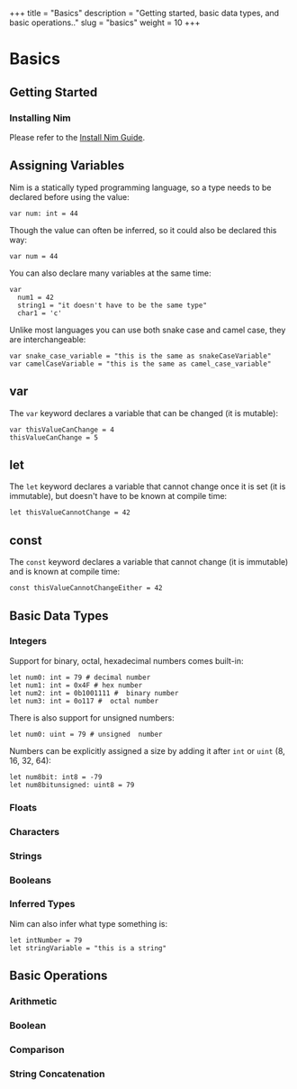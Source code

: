 +++
title = "Basics"
description = "Getting started, basic data types, and basic operations.."
slug = "basics"
weight = 10
+++

# Basics

## Getting Started

### Installing Nim

Please refer to the [Install Nim Guide](https://nim-lang.org/install.html).

## Assigning Variables

Nim is a statically typed programming language, so a type needs to be declared before using the value:

```
var num: int = 44
```

Though the value can often be inferred, so it could also be declared this way:

```
var num = 44
```

You can also declare many variables at the same time:

```
var
  num1 = 42
  string1 = "it doesn't have to be the same type"
  char1 = 'c'
```

Unlike most languages you can use both  snake case and camel case, they are interchangeable:

```
var snake_case_variable = "this is the same as snakeCaseVariable"
var camelCaseVariable = "this is the same as camel_case_variable"
```

## var

The `var` keyword declares a variable that can be changed (it is mutable):
```
var thisValueCanChange = 4
thisValueCanChange = 5
```

## let

The `let` keyword declares a variable that cannot change once it is set (it is immutable), but doesn't have to be known at compile time:

```
let thisValueCannotChange = 42
```

## const

The `const` keyword declares a variable that cannot change (it is immutable) and is known at compile time:

```
const thisValueCannotChangeEither = 42
```

## Basic Data Types

### Integers

Support for binary, octal, hexadecimal numbers comes built-in:
```
let num0: int = 79 # decimal number
let num1: int = 0x4F # hex number
let num2: int = 0b1001111 #  binary number
let num3: int = 0o117 #  octal number
```
There is also support for unsigned numbers:
```
let num0: uint = 79 # unsigned  number
```
Numbers can be explicitly assigned a size by adding it after `int` or `uint` (8, 16, 32, 64):
```
let num8bit: int8 = -79
let num8bitunsigned: uint8 = 79
```

### Floats

### Characters

### Strings

### Booleans

### Inferred Types

Nim can also infer what type something is:
```
let intNumber = 79
let stringVariable = "this is a string"
```

## Basic Operations

### Arithmetic

### Boolean

### Comparison

### String Concatenation
